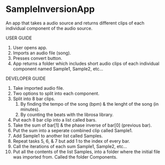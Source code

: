 # SampleInversionApp
An app that takes a audio source and returns different clips of each individual component of the audio source.

USER GUIDE
1. User opens app.
2. Imports an audio file (song).
3. Presses convert button.
4. App returns a folder which includes short audio clips of each individual component named Sample1, Sample2, etc...

DEVELOPER GUIDE
1. Take imported audio file.
2. Two options to split into each component.
3. Split into 8 bar clips.
    1. By finding the tempo of the song (bpm) & the lenght of the song (in minutes).
    2. By counting the beats with the librosa library.
4. Put each 8 bar clip into a list called bars.
5. Take the sum of bar[1] & the phase inverse of bar[0] (previous bar).
6. Put the sum into a seperate combined clip called Sample1.
7. Add Sample1 to another list called Samples.
8. Repeat tasks 5, 6, & 7 but add 1 to the index of every bar. 
9. Call the iterations of each sum Sample1, Sample2, etc...
10. Put all the contents of the list Samples, into a folder where the initial file was imported from. Called the folder Components.
